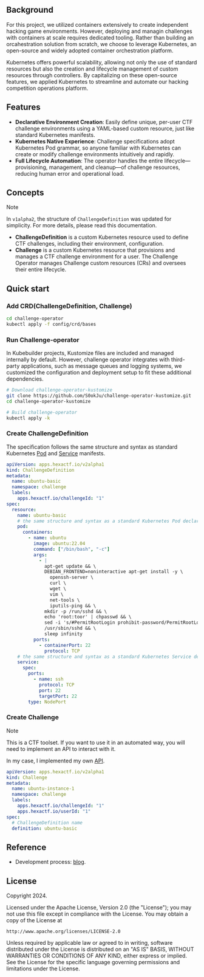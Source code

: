 ## Background 
For this project, we utilized containers extensively to create independent hacking game environments. However, deploying and managin challenges with containers at scale requires dedicated tooling. Rather than building an orcahestration solution from scratch, we choose to leverage Kubernetes, an open-source and widely adopted container orchestration platform.

Kubernetes offers powerful scalability, allowing not only the use of standard resources but also the creation and lifecycle management of custom resources through controllers. By capitalizing on these open-source features, we applied Kubernetes to streamline and automate our hacking competition operations platform.

## Features
- **Declarative Environment Creation**: Easily define unique, per-user CTF challenge environments using a YAML-based custom resource, just like standard Kubernetes manifests.
- **Kubernetes Native Experience**: Challenge specifications adopt Kubernetes Pod grammar, so anyone familiar with Kubernetes can create or modify challenge environments intuitively and rapidly.
- **Full Lifecycle Automation**: The operator handles the entire lifecycle—provisioning, management, and cleanup—of challenge resources, reducing human error and operational load.

## Concepts
> [!note]
> In `v1alpha2`, the structure of `ChallengeDefinition` was updated for simplicity. For more details, please read this documentation.

- **ChallengeDefinition** is a custom Kubernetes resource used to define CTF challenges, including their environment, configuration.
- **Challenge** is a custom Kubernetes resource that provisions and manages a CTF challenge environment for a user. The Challenge Operator manages Challenge custom resources (CRs) and oversees their entire lifecycle.

## Quick start 
### Add CRD(ChallengeDefinition, Challenge)
```sh
cd challenge-operator
kubectl apply -f config/crd/bases
```

### Run Challenge-operator
In Kubebuilder projects, Kustomize files are included and managed internally by default. However, challenge operator integrates with third-party applications, such as message queues and logging systems, we customized the configuration and deployment setup to fit these additional dependencies.

```sh
# Download challenge-operator-kustomize
git clone https://github.com/S0okJu/challenge-operator-kustomize.git
cd challenge-operator-kustomize

# Build challenge-operator
kubectl apply -k
```

### Create ChallengeDefinition
The specification follows the same structure and syntax as standard Kubernetes [Pod](https://kubernetes.io/docs/concepts/workloads/pods/) and [Service](https://kubernetes.io/docs/concepts/services-networking/service/) manifests.
```yaml
apiVersion: apps.hexactf.io/v2alpha1
kind: ChallengeDefinition
metadata:
  name: ubuntu-basic
  namespace: challenge
  labels:
    apps.hexactf.io/challengeId: "1"
spec:
  resource:
    name: ubuntu-basic
    # the same structure and syntax as a standard Kubernetes Pod declaration.
    pod: 
      containers:
        - name: ubuntu
          image: ubuntu:22.04
          command: ["/bin/bash", "-c"]
          args:
            - |
              apt-get update && \
              DEBIAN_FRONTEND=noninteractive apt-get install -y \
                openssh-server \
                curl \
                wget \
                vim \
                net-tools \
                iputils-ping && \
              mkdir -p /run/sshd && \
              echo 'root:toor' | chpasswd && \
              sed -i 's/#PermitRootLogin prohibit-password/PermitRootLogin yes/' /etc/ssh/sshd_config && \
              /usr/sbin/sshd && \
              sleep infinity
          ports:
            - containerPort: 22
              protocol: TCP
    # the same structure and syntax as a standard Kubernetes Service declaration.
    service:
      spec:
        ports:
          - name: ssh
            protocol: TCP
            port: 22
            targetPort: 22
        type: NodePort
```

### Create Challenge
> [!note]
> This is a CTF toolset. If you want to use it in an automated way, you will need to implement an API to interact with it.
>
> In my case, I implemented my own [API](https://github.com/HexaCTF/challenge-api).

```yaml
apiVersion: apps.hexactf.io/v2alpha1
kind: Challenge
metadata:
  name: ubuntu-instance-1
  namespace: challenge
  labels:
    apps.hexactf.io/challengeId: "1"
    apps.hexactf.io/userId: "1"
spec:
  # ChallengeDefinition name
  definition: ubuntu-basic
```

## Reference
- Development process: [blog](https://medium.com/s0okju-tech).

## License

Copyright 2024.

Licensed under the Apache License, Version 2.0 (the "License");
you may not use this file except in compliance with the License.
You may obtain a copy of the License at

    http://www.apache.org/licenses/LICENSE-2.0

Unless required by applicable law or agreed to in writing, software
distributed under the License is distributed on an "AS IS" BASIS,
WITHOUT WARRANTIES OR CONDITIONS OF ANY KIND, either express or implied.
See the License for the specific language governing permissions and
limitations under the License.
